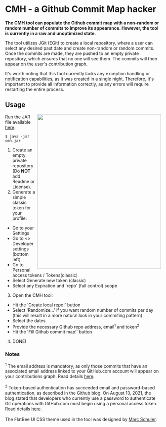 # CMH - a Github Commit Map hacker

**The CMH tool can populate the Github commit map with a non-random or random number of commits to improve its appearance. However, the tool is currently in a raw and unoptimized state.**

The tool utilizes JGit (EGit) to create a local repository, where a user can select any desired past date and create non-random or random commits. Once the commits are made, they are pushed to an empty private repository, which ensures that no one will see them. The commits will then appear on the user's contribution graph.

It's worth noting that this tool currently lacks any exception handling or notification capabilities, as it was created in a single night. Therefore, it's important to provide all information correctly, as any errors will require restarting the entire process.

## Usage
<img align="right" width="400" height="500" src="https://user-images.githubusercontent.com/104054427/228531736-3cbaf521-e9f9-4d54-8130-faa636aa8c3e.png">

Run the JAR file available [here]():
```
$ java -jar cmh.jar
```

1. Create an empty private repository (Do **NOT** add Readme or License).
2. Generate a simple classic token for your profile:<br>
 * Go to your Settings
 * Go to <> Developer settings (bottom left)
 * Go to Personal access tokens / Tokens(classic)
 * Select Generate new token (classic)
 * Select any Expiration and 'repo' (full control) scope
3. Open the CMH tool:
 * Hit the 'Create local repo!' button
 * Select 'Randomize...' if you want random number of commits per day <br>(this will result in a more natural look in your commiting pattern)
 * Select the dates
 * Provide the necessary Github repo address, email<sup>1</sup> and token<sup>2</sup>
 * Hit the 'Fill Github commit map!' button
4. DONE!

### Notes
<sup>1</sup> The email address is mandatory, as only those commits that have an associated email address linked to your GitHub.com account will appear on your contributions graph. Read details [here](https://docs.github.com/en/account-and-profile/setting-up-and-managing-your-github-profile/managing-contribution-settings-on-your-profile/why-are-my-contributions-not-showing-up-on-my-profile).<br><br>
<sup>2</sup> Token-based authentication has succeeded email and password-based authentication, as described in the Github blog. On August 13, 2021, the blog stated that developers who currently use a password to authenticate Git operations with GitHub.com must begin using a personal access token. Read details [here](https://github.blog/2020-12-15-token-authentication-requirements-for-git-operations/#what-you-need-to-do-today).<br><br>
The FlatBee UI CSS theme used in the tool was designed by [Marc Schuler](https://github.com/marcschuler/FlatBee).
